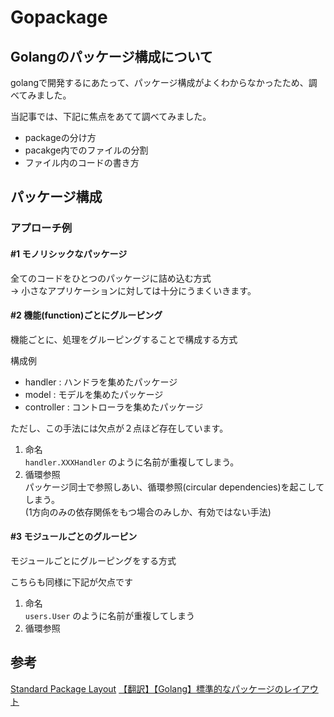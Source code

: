 # Gopackage

## Golangのパッケージ構成について
golangで開発するにあたって、パッケージ構成がよくわからなかったため、調べてみました。  

当記事では、下記に焦点をあてて調べてみました。
- packageの分け方
- pacakge内でのファイルの分割
- ファイル内のコードの書き方

## パッケージ構成
### アプローチ例
#### #1 モノリシックなパッケージ
全てのコードをひとつのパッケージに詰め込む方式  
→ 小さなアプリケーションに対しては十分にうまくいきます。

#### #2 機能(function)ごとにグルーピング
機能ごとに、処理をグルーピングすることで構成する方式  

構成例
- handler : ハンドラを集めたパッケージ
- model : モデルを集めたパッケージ
- controller : コントローラを集めたパッケージ

ただし、この手法には欠点が２点ほど存在しています。
1. 命名  
`handler.XXXHandler` のように名前が重複してしまう。
2. 循環参照  
パッケージ同士で参照しあい、循環参照(circular dependencies)を起こしてしまう。  
(1方向のみの依存関係をもつ場合のみしか、有効ではない手法)

#### #3 モジュールごとのグルーピン
モジュールごとにグルーピングをする方式  

こちらも同様に下記が欠点です
1. 命名  
`users.User` のように名前が重複してしまう
2. 循環参照


## 参考
[Standard Package Layout](https://medium.com/@benbjohnson/standard-package-layout-7cdbc8391fc1)
[【翻訳】【Golang】標準的なパッケージのレイアウト](http://allishackedoff.hatenablog.com/entry/2016/08/23/015016)